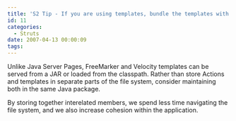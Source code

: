 ```yaml
---
title: 'S2 Tip - If you are using templates, bundle the templates with the Actions.'
id: 11
categories:
  - Struts
date: 2007-04-13 00:00:09
tags:
---
```


Unlike Java Server Pages, FreeMarker and Velocity templates can be served from a JAR or loaded from the classpath. Rather than store Actions and templates in separate parts of the file system, consider maintaining both in the same Java package.

By storing together interelated members, we spend less time navigating the file system, and we also increase cohesion within the application.